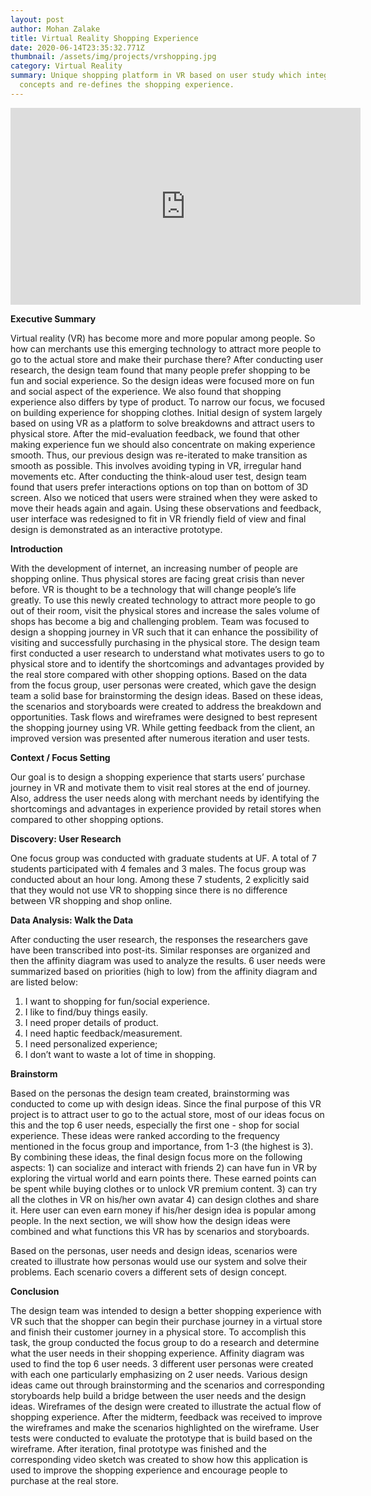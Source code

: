 ```yaml
---
layout: post
author: Mohan Zalake
title: Virtual Reality Shopping Experience
date: 2020-06-14T23:35:32.771Z
thumbnail: /assets/img/projects/vrshopping.jpg
category: Virtual Reality
summary: Unique shopping platform in VR based on user study which integrates VR
  concepts and re-defines the shopping experience.
---
```

<iframe width="560" height="315" src="https://www.youtube.com/embed/WRERCSFPL60" frameborder="0" allow="accelerometer; autoplay; encrypted-media; gyroscope; picture-in-picture" allowfullscreen></iframe>

**Executive Summary**

Virtual reality (VR) has become more and more popular among people. So how can merchants use this emerging technology to attract more people to go to the actual store and make their purchase there? After conducting user research, the design team found that many people prefer shopping to be fun and social experience. So the design ideas were focused more on fun and social aspect of the experience. We also found that shopping experience also differs by type of product. To narrow our focus, we focused on building experience for shopping clothes. Initial design of system largely based on using VR as a platform to solve breakdowns and attract users to physical store. After the mid-evaluation feedback, we found that other making experience fun we should also concentrate on making experience smooth. Thus, our previous design was re-iterated to make transition as smooth as possible. This involves avoiding typing in VR, irregular hand movements etc. After conducting the think-aloud user test, design team found that users prefer interactions options on top than on bottom of 3D screen. Also we noticed that users were strained when they were asked to move their heads again and again. Using these observations and feedback, user interface was redesigned to fit in VR friendly field of view and final design is demonstrated as an interactive prototype.

**Introduction**

With the development of internet, an increasing number of people are shopping online. Thus physical stores are facing great crisis than never before. VR is thought to be a technology that will change people’s life greatly. To use this newly created technology to attract more people to go out of their room, visit the physical stores and increase the sales volume of shops has become a big and challenging problem. Team was focused to design a shopping journey in VR such that it can enhance the possibility of visiting and successfully purchasing in the physical store. The design team first conducted a user research to understand what motivates users to go to physical store and to identify the shortcomings and advantages provided by the real store compared with other shopping options. Based on the data from the focus group, user personas were created, which gave the design team a solid base for brainstorming the design ideas. Based on these ideas, the scenarios and storyboards were created to address the breakdown and opportunities. Task flows and wireframes were designed to best represent the shopping journey using VR. While getting feedback from the client, an improved version was presented after numerous iteration and user tests.

**Context / Focus Setting**

Our goal is to design a shopping experience that starts users’ purchase journey in VR and motivate them to visit real stores at the end of journey. Also, address the user needs along with merchant needs by identifying the shortcomings and advantages in experience provided by retail stores when compared to other shopping options.

**Discovery: User Research**

One focus group was conducted with graduate students at UF. A total of 7 students participated with 4 females and 3 males. The focus group was conducted about an hour long. Among these 7 students, 2 explicitly said that they would not use VR to shopping since there is no difference between VR shopping and shop online.

**Data Analysis: Walk the Data**

After conducting the user research, the responses the researchers gave have been transcribed into post-its. Similar responses are organized and then the affinity diagram was used to analyze the results. 6 user needs were summarized based on priorities (high to low) from the affinity diagram and are listed below:

1. I want to shopping for fun/social experience.
2. I like to find/buy things easily.
3. I need proper details of product.
4. I need haptic feedback/measurement.
5. I need personalized experience;
6. I don’t want to waste a lot of time in shopping.

**Brainstorm**

Based on the personas the design team created, brainstorming was conducted to come up with design ideas. Since the final purpose of this VR project is to attract user to go to the actual store, most of our ideas focus on this and the top 6 user needs, especially the first one - shop for social experience. These ideas were ranked according to the frequency mentioned in the focus group and importance, from 1-3 (the highest is 3). By combining these ideas, the final design focus more on the following aspects: 1) can socialize and interact with friends 2) can have fun in VR by exploring the virtual world and earn points there. These earned points can be spent while buying clothes or to unlock VR premium content. 3) can try all the clothes in VR on his/her own avatar 4) can design clothes and share it. Here user can even earn money if his/her design idea is popular among people. In the next section, we will show how the design ideas were combined and what functions this VR has by scenarios and storyboards.

Based on the personas, user needs and design ideas, scenarios were created to illustrate how personas would use our system and solve their problems. Each scenario covers a different sets of design concept.

**Conclusion**

The design team was intended to design a better shopping experience with VR such that the shopper can begin their purchase journey in a virtual store and finish their customer journey in a physical store. To accomplish this task, the group conducted the focus group to do a research and determine what the user needs in their shopping experience. Affinity diagram was used to find the top 6 user needs. 3 different user personas were created with each one particularly emphasizing on 2 user needs. Various design ideas came out through brainstorming and the scenarios and corresponding storyboards help build a bridge between the user needs and the design ideas. Wireframes of the design were created to illustrate the actual flow of shopping experience. After the midterm, feedback was received to improve the wireframes and make the scenarios highlighted on the wireframe. User tests were conducted to evaluate the prototype that is build based on the wireframe. After iteration, final prototype was finished and the corresponding video sketch was created to show how this application is used to improve the shopping experience and encourage people to purchase at the real store.